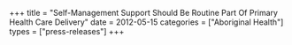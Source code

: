 +++
title = "Self-Management Support Should Be Routine Part Of Primary Health Care Delivery"
date = 2012-05-15
categories = ["Aboriginal Health"]
types = ["press-releases"]
+++
